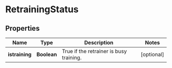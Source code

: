 
# RetrainingStatus

## Properties
Name | Type | Description | Notes
------------ | ------------- | ------------- | -------------
**istraining** | **Boolean** | True if the retrainer is busy training. |  [optional]



